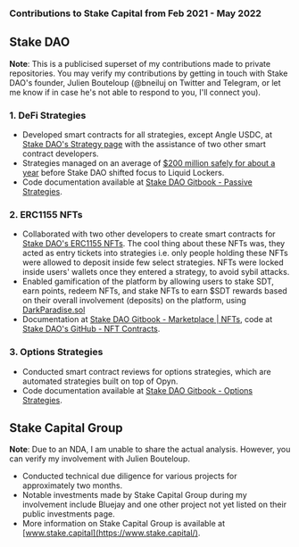 ### Contributions to Stake Capital from Feb 2021 - May 2022

## Stake DAO

**Note**: This is a publicised superset of my contributions made to private repositories. You may verify my contributions by getting in touch with Stake DAO's founder, Julien Bouteloup (@bneiluj on Twitter and Telegram, or let me know if in case he's not able to respond to you, I'll connect you).

### 1. DeFi Strategies

- Developed smart contracts for all strategies, except Angle USDC, at [Stake DAO's Strategy page](https://app.stakedao.org/0x640E35B6AfC3F6AD37bC14792536dA06e1C8cc19/strategies) with the assistance of two other smart contract developers.
- Strategies managed on an average of [$200 million safely for about a year](https://defillama.com/protocol/stakedao) before Stake DAO shifted focus to Liquid Lockers.
- Code documentation available at [Stake DAO Gitbook - Passive Strategies](https://stakedao.gitbook.io/stakedaohq/developers/deployed-contracts/ethereum/strategies/passive-strategies).

### 2. ERC1155 NFTs

- Collaborated with two other developers to create smart contracts for [Stake DAO's ERC1155 NFTs](https://app.stakedao.org/0x/marketplace). The cool thing about these NFTs was, they acted as entry tickets into strategies i.e. only people holding these NFTs were allowed to deposit inside few select strategies. NFTs were locked inside users' wallets once they entered a strategy, to avoid sybil attacks.
- Enabled gamification of the platform by allowing users to stake SDT, earn points, redeem NFTs, and stake NFTs to earn $SDT rewards based on their overall involvement (deposits) on the platform, using [DarkParadise.sol](https://github.com/StakeDAO/smart-contracts/blob/main/eth/nft/contracts/DarkParadise.sol)
- Documentation at [Stake DAO Gitbook - Marketplace | NFTs](https://stakedao.gitbook.io/stakedaohq/platform/marketplace-or-nfts), code at [Stake DAO's GitHub - NFT Contracts](https://github.com/StakeDAO/smart-contracts/tree/main/eth/nft).

### 3. Options Strategies

- Conducted smart contract reviews for options strategies, which are automated strategies built on top of Opyn.
- Code documentation available at [Stake DAO Gitbook - Options Strategies](https://stakedao.gitbook.io/stakedaohq/developers/deployed-contracts/ethereum/strategies/options-strategies).

## Stake Capital Group

**Note**: Due to an NDA, I am unable to share the actual analysis. However, you can verify my involvement with Julien Bouteloup.

- Conducted technical due diligence for various projects for approximately two months.
- Notable investments made by Stake Capital Group during my involvement include Bluejay and one other project not yet listed on their public investments page.
- More information on Stake Capital Group is available at [www.stake.capital](https://www.stake.capital/).
